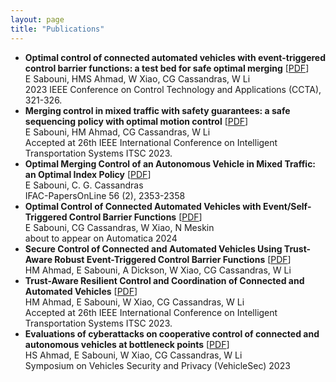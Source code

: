 ```yaml
---
layout: page
title: "Publications"
---
```


* **Optimal control of connected automated vehicles with event-triggered control barrier functions: a test bed for safe optimal merging** [<a href="https://ieeexplore.ieee.org/abstract/document/10253379" target="_blank">PDF</a>]
  <br> E Sabouni, HMS Ahmad, W Xiao, CG Cassandras, W Li
  <br> 2023 IEEE Conference on Control Technology and Applications (CCTA), 321-326.	
* **Merging control in mixed traffic with safety guarantees: a safe sequencing policy with optimal motion control** [<a href="https://arxiv.org/abs/2305.16725" target="_blank">PDF</a>]
  <br> E Sabouni, HM Ahmad, CG Cassandras, W Li
  <br> Accepted at 26th IEEE International Conference on Intelligent Transportation Systems ITSC 2023.
* **Optimal Merging Control of an Autonomous Vehicle in Mixed Traffic: an Optimal Index Policy** [<a href="https://www.sciencedirect.com/science/article/pii/S2405896323016105" target="_blank">PDF</a>]
  <br> E Sabouni, C. G. Cassandras
  <br> IFAC-PapersOnLine 56 (2), 2353-2358
* **Optimal Control of Connected Automated Vehicles with Event/Self-Triggered Control Barrier Functions** [<a href="https://arxiv.org/abs/2209.13053" target="_blank">PDF</a>]
  <br> E Sabouni, CG Cassandras, W Xiao, N Meskin
    <br> about to appear on Automatica 2024
* **Secure Control of Connected and Automated Vehicles Using Trust-Aware Robust Event-Triggered Control Barrier Functions** [<a href="https://arxiv.org/pdf/2401.02306.pdf" target="_blank">PDF</a>]
  <br> HM Ahmad, E Sabouni, A Dickson, W Xiao, CG Cassandras, W Li
* **Trust-Aware Resilient Control and Coordination of Connected and Automated Vehicles** [<a href="https://arxiv.org/pdf/2305.16818.pdf" target="_blank">PDF</a>]
  <br> HM Ahmad, E Sabouni, W Xiao, CG Cassandras, W Li
    <br> Accepted at 26th IEEE International Conference on Intelligent Transportation Systems ITSC 2023.
* **Evaluations of cyberattacks on cooperative control of connected and autonomous vehicles at bottleneck points** [<a href="https://www.ndss-symposium.org/wp-content/uploads/2023/02/vehiclesec2023-23082-paper.pdf" target="_blank">PDF</a>]
<br> HS Ahmad, E Sabouni, W Xiao, CG Cassandras, W Li
<br> Symposium on Vehicles Security and Privacy (VehicleSec) 2023

  



